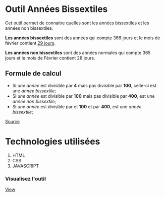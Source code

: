 # Outil Années Bissextiles
Cet outil permet de connaitre quelles sont les années bissextiles et les années non bissextiles.

**Les années bissextiles** sont des années qui compte 366 jours et le mois de février contient [29 jours](https://nrc.canada.ca/fr/certifications-evaluations-normes/heure-officielle-canada/quelles-annees-sont-bissextiles).

**Les années non bissextiles** sont des années normales qui compte 365 jours et le mois de Février contient 28 jours.

## Formule de calcul

- Si *une année* est divisible par **4** mais pas divisible par **100**, celle-ci est une *année bissextile*;
- Si *une année* est divisible par **100** mais pas divisible par **400**, est une *année non bissextile*;
- Si *une année* est divisible par et **100** et par **400**, est une *année bissextile*;

[Source](https://fr.wikihow.com/calculer-les-ann%C3%A9es-bissextiles)

# Technologies utilisées

1. HTML
2. CSS
3. JAVASCRIPT


### Visualisez l'outil
[View](https://ekoleleibrahim.github.io/outil-annee-bissextile/)
